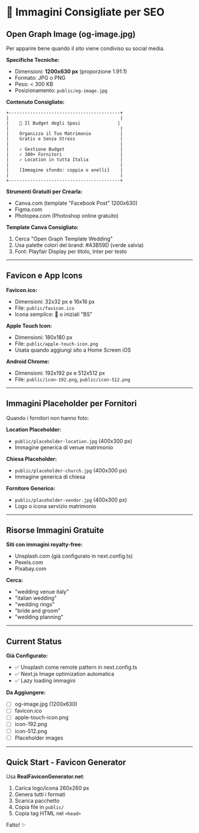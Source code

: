# 🎨 Immagini Consigliate per SEO

## Open Graph Image (og-image.jpg)

Per apparire bene quando il sito viene condiviso su social media.

**Specifiche Tecniche:**
- Dimensioni: **1200x630 px** (proporzione 1.91:1)
- Formato: JPG o PNG
- Peso: < 300 KB
- Posizionamento: `public/og-image.jpg`

**Contenuto Consigliato:**
```
+------------------------------------------+
|                                          |
|    💍 Il Budget degli Sposi              |
|                                          |
|    Organizza il Tuo Matrimonio           |
|    Gratis e Senza Stress                 |
|                                          |
|    ✓ Gestione Budget                     |
|    ✓ 300+ Fornitori                      |
|    ✓ Location in tutta Italia            |
|                                          |
|    [Immagine sfondo: coppia o anelli]    |
|                                          |
+------------------------------------------+
```

**Strumenti Gratuiti per Crearla:**
- Canva.com (template "Facebook Post" 1200x630)
- Figma.com
- Photopea.com (Photoshop online gratuito)

**Template Canva Consigliato:**
1. Cerca "Open Graph Template Wedding"
2. Usa palette colori del brand: #A3B59D (verde salvia)
3. Font: Playfair Display per titolo, Inter per testo

---

## Favicon e App Icons

**Favicon.ico:**
- Dimensioni: 32x32 px e 16x16 px
- File: `public/favicon.ico`
- Icona semplice: 💍 o iniziali "BS"

**Apple Touch Icon:**
- Dimensioni: 180x180 px
- File: `public/apple-touch-icon.png`
- Usata quando aggiungi sito a Home Screen iOS

**Android Chrome:**
- Dimensioni: 192x192 px e 512x512 px
- File: `public/icon-192.png`, `public/icon-512.png`

---

## Immagini Placeholder per Fornitori

Quando i fornitori non hanno foto:

**Location Placeholder:**
- `public/placeholder-location.jpg` (400x300 px)
- Immagine generica di venue matrimonio

**Chiesa Placeholder:**
- `public/placeholder-church.jpg` (400x300 px)
- Immagine generica di chiesa

**Fornitore Generico:**
- `public/placeholder-vendor.jpg` (400x300 px)
- Logo o icona servizio matrimonio

---

## Risorse Immagini Gratuite

**Siti con immagini royalty-free:**
- Unsplash.com (già configurato in next.config.ts)
- Pexels.com
- Pixabay.com

**Cerca:**
- "wedding venue italy"
- "italian wedding"
- "wedding rings"
- "bride and groom"
- "wedding planning"

---

## Current Status

**Già Configurato:**
- ✅ Unsplash come remote pattern in next.config.ts
- ✅ Next.js Image optimization automatica
- ✅ Lazy loading immagini

**Da Aggiungere:**
- [ ] og-image.jpg (1200x630)
- [ ] favicon.ico
- [ ] apple-touch-icon.png
- [ ] icon-192.png
- [ ] icon-512.png
- [ ] Placeholder images

---

## Quick Start - Favicon Generator

Usa **RealFaviconGenerator.net**:
1. Carica logo/icona 260x260 px
2. Genera tutti i formati
3. Scarica pacchetto
4. Copia file in `public/`
5. Copia tag HTML nel `<head>`

Fatto! ✨
